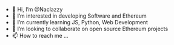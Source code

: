 - 👋 Hi, I’m @Naclazzy
- 👀 I’m interested in developing Software and Ethereum
- 🌱 I’m currently learning JS, Python, Web Development  
- 💞️ I’m looking to collaborate on open source Ethereum projects
- 📫 How to reach me ...

<!---
Naclazzy/Naclazzy is a ✨ special ✨ repository because its `README.md` (this file) appears on your GitHub profile.
You can click the Preview link to take a look at your changes.
--->
